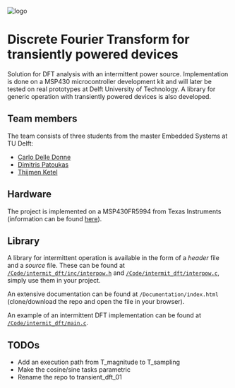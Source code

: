 ![logo](https://github.com/thijmenketel/transient_fft_01/blob/master/html/ip_2.png "logo")

# Discrete Fourier Transform for transiently powered devices
Solution for DFT analysis with an intermittent power source. Implementation is done on a MSP430 microcontroller development kit and will later be tested on real prototypes at Delft University of Technology. A library for generic operation with transiently powered devices is also developed.

## Team members
The team consists of three students from the master Embedded Systems at TU Delft:
 - [Carlo Delle Donne](https://github.com/cdelledonne)
 - [Dimitris Patoukas](https://github.com/dpatoukas)
 - [Thijmen Ketel](https://github.com/thijmenketel)

## Hardware
The project is implemented on a MSP430FR5994 from Texas Instruments (information can be found [here](http://www.ti.com/tool/msp-exp430fr5994)).

## Library
A library for intermittent operation is available in the form of a *header* file and a *source* file. These can be found at [`/Code/intermit_dft/inc/interpow.h`](https://github.com/thijmenketel/transient_fft_01/blob/master/Code/intermit_dft/inc/interpow.h) and [`/Code/intermit_dft/interpow.c`](https://github.com/thijmenketel/transient_fft_01/blob/master/Code/intermit_dft/interpow.c), simply use them in your project.

An extensive documentation can be found at `/Documentation/index.html` (clone/download the repo and open the file in your browser).

An example of an intermittent DFT implementation can be found at [`/Code/intermit_dft/main.c`](https://github.com/thijmenketel/transient_fft_01/blob/master/Code/intermit_dft/main.c).

## TODOs
- Add an execution path from T_magnitude to T_sampling
- Make the cosine/sine tasks parametric
- Rename the repo to transient_dft_01
